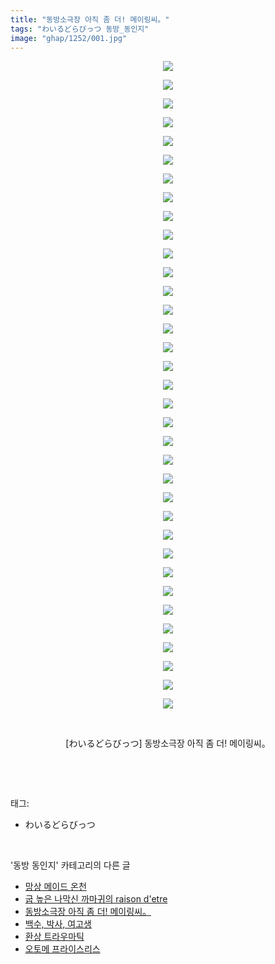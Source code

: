 ```yaml
---
title: "동방소극장 아직 좀 더! 메이링씨。"
tags: "わいるどらびっつ 동방_동인지"
image: "ghap/1252/001.jpg"
---
```

<div class="article">
<p style="text-align: center; clear: none; float: none;"><img src="{{ site.nasurl }}/ghap/1252/001.jpg"/></p>
<p style="text-align: center; clear: none; float: none;"><img src="{{ site.nasurl }}/ghap/1252/002.jpg"/></p>
<p style="text-align: center; clear: none; float: none;"><img src="{{ site.nasurl }}/ghap/1252/003.jpg"/></p>
<p style="text-align: center; clear: none; float: none;"><img src="{{ site.nasurl }}/ghap/1252/004.jpg"/></p>
<p style="text-align: center; clear: none; float: none;"><img src="{{ site.nasurl }}/ghap/1252/005.jpg"/></p>
<p style="text-align: center; clear: none; float: none;"><img src="{{ site.nasurl }}/ghap/1252/006.jpg"/></p>
<p style="text-align: center; clear: none; float: none;"><img src="{{ site.nasurl }}/ghap/1252/007.jpg"/></p>
<p style="text-align: center; clear: none; float: none;"><img src="{{ site.nasurl }}/ghap/1252/008.jpg"/></p>
<p style="text-align: center; clear: none; float: none;"><img src="{{ site.nasurl }}/ghap/1252/009.jpg"/></p>
<p style="text-align: center; clear: none; float: none;"><img src="{{ site.nasurl }}/ghap/1252/010.jpg"/></p>
<p style="text-align: center; clear: none; float: none;"><img src="{{ site.nasurl }}/ghap/1252/011.jpg"/></p>
<p style="text-align: center; clear: none; float: none;"><img src="{{ site.nasurl }}/ghap/1252/012.jpg"/></p>
<p style="text-align: center; clear: none; float: none;"><img src="{{ site.nasurl }}/ghap/1252/013.jpg"/></p>
<p style="text-align: center; clear: none; float: none;"><img src="{{ site.nasurl }}/ghap/1252/014.jpg"/></p>
<p style="text-align: center; clear: none; float: none;"><img src="{{ site.nasurl }}/ghap/1252/015.jpg"/></p>
<p style="text-align: center; clear: none; float: none;"><img src="{{ site.nasurl }}/ghap/1252/016.jpg"/></p>
<p style="text-align: center; clear: none; float: none;"><img src="{{ site.nasurl }}/ghap/1252/017.jpg"/></p>
<p style="text-align: center; clear: none; float: none;"><img src="{{ site.nasurl }}/ghap/1252/018.jpg"/></p>
<p style="text-align: center; clear: none; float: none;"><img src="{{ site.nasurl }}/ghap/1252/019.jpg"/></p>
<p style="text-align: center; clear: none; float: none;"><img src="{{ site.nasurl }}/ghap/1252/020.jpg"/></p>
<p style="text-align: center; clear: none; float: none;"><img src="{{ site.nasurl }}/ghap/1252/021.jpg"/></p>
<p style="text-align: center; clear: none; float: none;"><img src="{{ site.nasurl }}/ghap/1252/022.jpg"/></p>
<p style="text-align: center; clear: none; float: none;"><img src="{{ site.nasurl }}/ghap/1252/023.jpg"/></p>
<p style="text-align: center; clear: none; float: none;"><img src="{{ site.nasurl }}/ghap/1252/024.jpg"/></p>
<p style="text-align: center; clear: none; float: none;"><img src="{{ site.nasurl }}/ghap/1252/025.jpg"/></p>
<p style="text-align: center; clear: none; float: none;"><img src="{{ site.nasurl }}/ghap/1252/026.jpg"/></p>
<p style="text-align: center; clear: none; float: none;"><img src="{{ site.nasurl }}/ghap/1252/027.jpg"/></p>
<p style="text-align: center; clear: none; float: none;"><img src="{{ site.nasurl }}/ghap/1252/028.jpg"/></p>
<p style="text-align: center; clear: none; float: none;"><img src="{{ site.nasurl }}/ghap/1252/029.jpg"/></p>
<p style="text-align: center; clear: none; float: none;"><img src="{{ site.nasurl }}/ghap/1252/030.jpg"/></p>
<p style="text-align: center; clear: none; float: none;"><img src="{{ site.nasurl }}/ghap/1252/031.jpg"/></p>
<p style="text-align: center; clear: none; float: none;"><img src="{{ site.nasurl }}/ghap/1252/032.jpg"/></p>
<p style="text-align: center; clear: none; float: none;"><img src="{{ site.nasurl }}/ghap/1252/033.jpg"/></p>
<p style="text-align: center; clear: none; float: none;"><img src="{{ site.nasurl }}/ghap/1252/034.jpg"/></p>
<p style="text-align: center; clear: none; float: none;"><img src="{{ site.nasurl }}/ghap/1252/035.jpg"/></p>
<p style="text-align: center; clear: none; float: none;"><br/></p>
<p style="text-align: center; clear: none; float: none;">[わいるどらびっつ] 동방소극장 아직 좀 더! 메이링씨。</p>
<p><br/></p>
</div><br/>
<div class="tagTrail">
<p>태그: </p>
<ul>
<li>わいるどらびっつ</li>
</ul>
</div><br/>
<div class="another">
<p>'동방 동인지' 카테고리의 다른 글</p>
<ul>
<li><a href="/2016-07-31-ghap_1255">망상 메이드 온천</a></li>
<li><a href="/2016-07-31-ghap_1253">굽 높은 나막신 까마귀의 raison d'etre</a></li>
<li><a href="/2016-07-31-ghap_1252">동방소극장 아직 좀 더! 메이링씨。</a></li>
<li><a href="/2016-07-31-ghap_1251">백수, 박사, 여고생</a></li>
<li><a href="/2016-07-31-ghap_1250">환상 트라우마틱</a></li>
<li><a href="/2016-07-30-ghap_1248">오토메 프라이스리스</a></li>
</ul>
</div><br/>
<div class="cb_module cb_fluid">
<div class="cb_wrt cb_profile">
</div><!-- commentList close -->
</div><br/>

